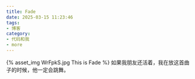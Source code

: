 ```yaml
---
title: Fade
date: 2025-03-15 11:23:46
tags:
- 博客
category:
- 代码和我
- more
---
```

{% asset_img WrFpkS.jpg This is Fade %}
如果我朋友还活着，我在放这首曲子的时候，他一定会跳舞。
